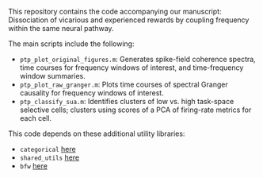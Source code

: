 This repository contains the code accompanying our manuscript: Dissociation of vicarious and experienced rewards by coupling frequency within the same neural pathway.

The main scripts include the following: 
* `ptp_plot_original_figures.m`: Generates spike-field coherence spectra, time courses for frequency windows of interest, and time-frequency window summaries.
* `ptp_plot_raw_granger.m`: Plots time courses of spectral Granger causality for frequency windows of interest.
* `ptp_classify_sua.m`: Identifies clusters of low vs. high task-space selective cells; clusters using scores of a PCA of firing-rate metrics for each cell.

This code depends on these additional utility libraries:
* `categorical` [here](https://github.com/nfagan/categorical)
* `shared_utils` [here](https://github.com/nfagan/shared_utils)
* `bfw` [here](https://github.com/nfagan/bfw)